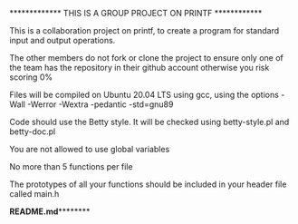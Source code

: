 ************* THIS IS A GROUP PROJECT ON PRINTF ************

This is a collaboration project on printf, to create a program for standard input and output operations.

The other members do not fork or clone the project to ensure only one of the team has the repository in their github account otherwise you risk scoring 0%

Files will be compiled on Ubuntu 20.04 LTS using gcc, using the options -Wall -Werror -Wextra -pedantic -std=gnu89

Code should use the Betty style. It will be checked using betty-style.pl and betty-doc.pl

You are not allowed to use global variables

No more than 5 functions per file

The prototypes of all your functions should be included in your header file called main.h

****************README.md************************
